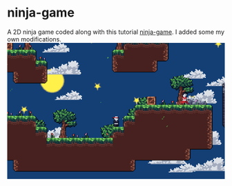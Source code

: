# ninja-game
A 2D ninja game coded along with this tutorial [ninja-game](https://www.youtube.com/watch?v=2gABYM5M0ww&t=15005s). I added some my own modifications.
<img src="screenshot.png" alt="screenshot" width="600">

